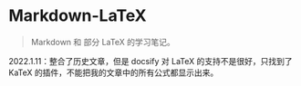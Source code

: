 # Markdown-LaTeX

> Markdown 和 部分 LaTeX 的学习笔记。

2022.1.11：整合了历史文章，但是 docsify 对 LaTeX 的支持不是很好，只找到了 KaTeX 的插件，不能把我的文章中的所有公式都显示出来。